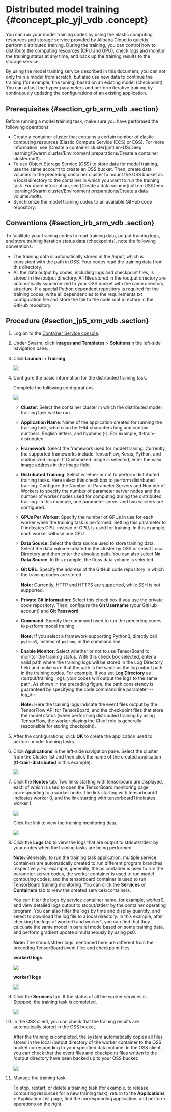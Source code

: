 # Distributed model training {#concept_plc_yjl_vdb .concept}

You can run your model training codes by using the elastic computing resources and storage service provided by Alibaba Cloud to quickly perform distributed training. During the training, you can control how to distribute the computing resources \(CPU and GPU\), check logs and monitor the training status at any time, and back up the training results to the storage service.

By using the model training service described in this document, you can not only train a model from scratch, but also use new data to continue the training \(for example, fine tuning\) based on an existing model \(checkpoint\). You can adjust the hyper-parameters and perform iterative training by continuously updating the configurations of an existing application.

## Prerequisites {#section_grb_srm_vdb .section}

Before running a model training task, make sure you have performed the following operations:

-   Create a container cluster that contains a certain number of elastic computing resources \(Elastic Compute Service \(ECS\) or EGS\). For more information, see [Create a container cluster](intl.en-US/Deep learning/Swarm cluster/Environment preparations/Create a container cluster.md#).
-   To use Object Storage Service \(OSS\) to store data for model training, use the same account to create an OSS bucket. Then, create data volumes in the preceding container cluster to mount the OSS bucket as a local directory to the container in which you want to run the training task. For more information, see [Create a data volume](intl.en-US/Deep learning/Swarm cluster/Environment preparations/Create a data volume.md#).
-   Synchronize the model training codes to an available GitHub code repository.

## Conventions {#section_irb_srm_vdb .section}

To facilitate your training codes to read training data, output training logs, and store training iteration status data \(checkpoints\), note the following conventions:

-   The training data is automatically stored in the /input, which is consistent with the path in OSS. Your codes read the training data from this directory.
-   All the data output by codes, including logs and checkpoint files, is stored in the /output directory. All files stored in the /output directory are automatically synchronized to your OSS bucket with the same directory structure. If a special Python dependent repository is required for the training codes, write all dependencies to the requirements.txt configuration file and store the file to the code root directory in the GitHub repository.

## Procedure {#section_jp5_xrm_vdb .section}

1.  Log on to the [Container Service console](https://cs.console.aliyun.com/#/overview/all).
2.  Under Swarm, click **Images and Templates** \> **Solutions**in the left-side navigation pane.
3.  Click **Launch** in **Training**.

    ![](http://static-aliyun-doc.oss-cn-hangzhou.aliyuncs.com/assets/img/7432/15344952002254_en-US.png)

4.  Configure the basic information for the distributed training task.

    Complete the following configurations.

    ![](http://static-aliyun-doc.oss-cn-hangzhou.aliyuncs.com/assets/img/7432/15344952002255_en-US.png)

    -   **Cluster**: Select the container cluster in which the distributed model training task will be run.
    -   **Application Name**: Name of the application created for running the training task, which can be 1–64 characters long and contain numbers, English letters, and hyphens \(-\). For example, tf-train-distributed.
    -   **Framework**: Select the framework used for model training. Currently, the supported frameworks include TensorFlow, Keras, Python, and customized image. If Customized Image is selected, enter the valid image address in the Image field.
    -   **Distributed Training**: Select whether or not to perform distributed training tasks. Here select this check box to perform distributed training. Configure the Number of Parameter Servers and Number of Workers to specify the number of parameter server nodes and the number of worker nodes used for computing during the distributed training. In this example, one parameter server and two workers are configured.
    -   **GPUs Per Worker**: Specify the number of GPUs in use for each worker when the training task is performed. Setting this parameter to 0 indicates CPU, instead of GPU, is used for training. In this example, each worker will use one GPU.
    -   **Data Source**: Select the data source used to store training data. Select the data volume created in the cluster by OSS or select Local Directory and then enter the absolute path. You can also select **No Data Source**. In this example, the tfoss data volume is selected.
    -   **Git URL**: Specify the address of the GitHub code repository in which the training codes are stored.

        **Note:** Currently, HTTP and HTTPS are supported, while SSH is not supported.

    -   **Private Git Information**: Select this check box if you use the private code repository. Then, configure the **Git Username** \(your GitHub account\) and **Git Password**.
    -   **Command**: Specify the command used to run the preceding codes to perform model training.

        **Note:** If you select a framework supporting Python3, directly call `python3`, instead of `python`, in the command line.

    -   **Enable Monitor**: Select whether or not to use TensorBoard to monitor the training status. With this check box selected, enter a valid path where the training logs will be stored in the Log Directory field and make sure that the path is the same as the log output path in the training codes. For example, if you set **Log Directory** as /output/training\_logs, your codes will output the logs to the same path. As shown in the preceding figure, the path consistency is guaranteed by specifying the code command line parameter --log\_dir.

        **Note:** Here the training logs indicate the event files output by the TensorFlow API for TensorBoard, and the checkpoint files that store the model status \(when performing distributed training by using TensorFlow, the worker playing the Chief role is generally responsible for storing checkpoint\).

5.  After the configurations, click **OK** to create the application used to perform model training tasks.
6.  Click **Applications** in the left-side navigation pane. Select the cluster from the Cluster list and then click the name of the created application \(**tf-train-distributed** in this example\).

    ![](http://static-aliyun-doc.oss-cn-hangzhou.aliyuncs.com/assets/img/7432/15344952002256_en-US.png)

7.  Click the **Routes** tab. Two links starting with tensorboard are displayed, each of which is used to open the TensorBoard monitoring page corresponding to a worker node. The link starting with tensorboard0 indicates worker 0, and the link starting with tensorboard1 indicates worker 1.

    ![](http://static-aliyun-doc.oss-cn-hangzhou.aliyuncs.com/assets/img/7432/15344952002258_en-US.png)

    Click the link to view the training monitoring data.

    ![](http://static-aliyun-doc.oss-cn-hangzhou.aliyuncs.com/assets/img/7432/15344952002259_en-US.png)

8.  Click the **Logs** tab to view the logs that are output to stdout/stderr by your codes when the training tasks are being performed.

    **Note:** Generally, to run the training task application, multiple service containers are automatically created to run different program branches respectively. For example, generally, the ps container is used to run the parameter server codes, the worker container is used to run model computing codes, and the tensorboard container is used to run TensorBoard training monitoring. You can click the **Services** or **Containers** tab to view the created services/containers.

    You can filter the logs by service container name, for example, worker0, and view detailed logs output to stdout/stderr by the container operating program. You can also filter the logs by time and display quantity, and select to download the log file to a local directory. In this example, after checking the logs of worker0 and worker1, you can find that they calculate the same model in parallel mode based on some training data, and perform gradient update simultaneously by using ps0.

    **Note:** The stdout/stderr logs mentioned here are different from the preceding TensorBoard event files and checkpoint files.

    **worker0 logs**

    ![](http://static-aliyun-doc.oss-cn-hangzhou.aliyuncs.com/assets/img/7432/15344952002260_en-US.png)

    **worker1 logs**

    ![](http://static-aliyun-doc.oss-cn-hangzhou.aliyuncs.com/assets/img/7432/15344952002261_en-US.png)

9.  Click the **Services** tab. If the status of all the worker services is Stopped, the training task is completed.

    ![](http://static-aliyun-doc.oss-cn-hangzhou.aliyuncs.com/assets/img/7432/15344952002262_en-US.png)

10. In the OSS client, you can check that the training results are automatically stored in the OSS bucket.

    After the training is completed, the system automatically copies all files stored in the local /output directory of the worker container to the OSS bucket corresponding to your specified data volume. In the OSS client, you can check that the event files and checkpoint files written to the /output directory have been backed up to your OSS bucket.

    ![](http://static-aliyun-doc.oss-cn-hangzhou.aliyuncs.com/assets/img/7432/15344952002263_en-US.png)

11. Manage the training task.

    To stop, restart, or delete a training task \(for example, to release computing resources for a new training task\), return to the **Applications** \> Application List page, find the corresponding application, and perform operations on the right.



